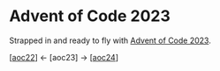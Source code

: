 # Advent of Code 2023

Strapped in and ready to fly with [Advent of Code 2023](https://adventofcode.com/2023).


[[aoc22](https://github.com/codybartfast/aoc22)] <- [aoc23] -> [[aoc24](https://github.com/codybartfast/aoc24)]
